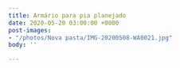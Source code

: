 ```yaml
---
title: Armário para pia planejado
date: 2020-05-20 03:00:00 +0000
post-images:
- "/photos/Nova pasta/IMG-20200508-WA0021.jpg"
body: ''

---
```

